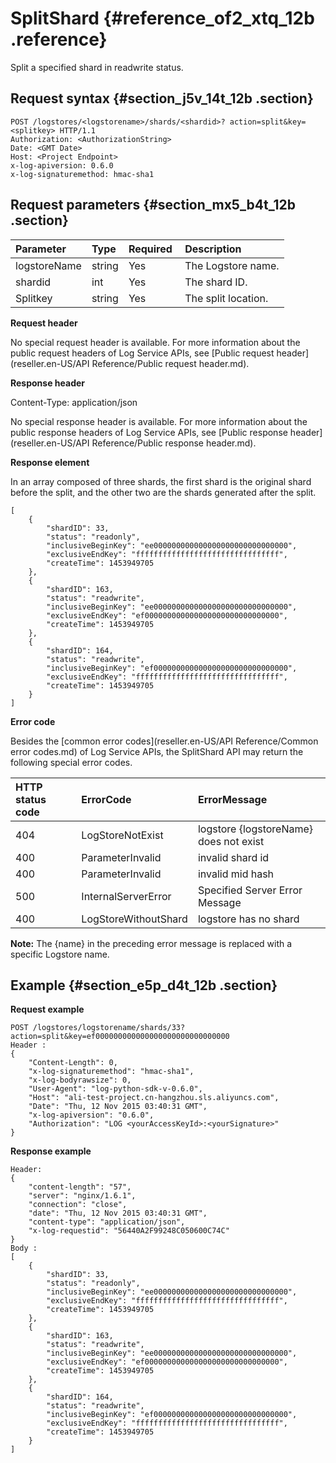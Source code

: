 # SplitShard {#reference_of2_xtq_12b .reference}

Split a specified shard in readwrite status.

## Request syntax {#section_j5v_14t_12b .section}

```
POST /logstores/<logstorename>/shards/<shardid>? action=split&key=<splitkey> HTTP/1.1
Authorization: <AuthorizationString>
Date: <GMT Date>
Host: <Project Endpoint>
x-log-apiversion: 0.6.0
x-log-signaturemethod: hmac-sha1
```

## Request parameters {#section_mx5_b4t_12b .section}

|Parameter|Type|Required |Description|
|:--------|:---|:--------|:----------|
|logstoreName|string|Yes|The Logstore name.|
|shardid|int|Yes|The shard ID.|
|Splitkey|string|Yes|The split location.|

**Request header**

No special request header is available. For more information about the public request headers of Log Service APIs, see [Public request header](reseller.en-US/API Reference/Public request header.md).

**Response header**

Content-Type: application/json

No special response header is available. For more information about the public response headers of Log Service APIs, see [Public response header](reseller.en-US/API Reference/Public response header.md).

**Response element**

In an array composed of three shards, the first shard is the original shard before the split, and the other two are the shards generated after the split.

```
[
    {
        "shardID": 33,
        "status": "readonly",
        "inclusiveBeginKey": "ee000000000000000000000000000000",
        "exclusiveEndKey": "ffffffffffffffffffffffffffffffff",
        "createTime": 1453949705
    },
    {
        "shardID": 163,
        "status": "readwrite",
        "inclusiveBeginKey": "ee000000000000000000000000000000",
        "exclusiveEndKey": "ef000000000000000000000000000000",
        "createTime": 1453949705
    },
    {
        "shardID": 164,
        "status": "readwrite",
        "inclusiveBeginKey": "ef000000000000000000000000000000",
        "exclusiveEndKey": "ffffffffffffffffffffffffffffffff",
        "createTime": 1453949705
    }
]
```

**Error code**

Besides the [common error codes](reseller.en-US/API Reference/Common error codes.md) of Log Service APIs, the SplitShard API may return the following special error codes.

|HTTP status code|ErrorCode|ErrorMessage|
|:---------------|:--------|:-----------|
|404|LogStoreNotExist|logstore \{logstoreName\} does not exist|
|400|ParameterInvalid|invalid shard id|
|400|ParameterInvalid|invalid mid hash|
|500|InternalServerError|Specified Server Error Message|
|400|LogStoreWithoutShard|logstore has no shard|

**Note:** The \{name\} in the preceding error message is replaced with a specific Logstore name.

## Example {#section_e5p_d4t_12b .section}

**Request example**

```
POST /logstores/logstorename/shards/33? action=split&key=ef000000000000000000000000000000
Header :
{
    "Content-Length": 0, 
    "x-log-signaturemethod": "hmac-sha1", 
    "x-log-bodyrawsize": 0, 
    "User-Agent": "log-python-sdk-v-0.6.0", 
    "Host": "ali-test-project.cn-hangzhou.sls.aliyuncs.com", 
    "Date": "Thu, 12 Nov 2015 03:40:31 GMT", 
    "x-log-apiversion": "0.6.0", 
    "Authorization": "LOG <yourAccessKeyId>:<yourSignature>"
}
```

**Response example**

```
Header:
{
    "content-length": "57", 
    "server": "nginx/1.6.1", 
    "connection": "close", 
    "date": "Thu, 12 Nov 2015 03:40:31 GMT", 
    "content-type": "application/json", 
    "x-log-requestid": "56440A2F99248C050600C74C"
}
Body :
[
    {
        "shardID": 33,
        "status": "readonly",
        "inclusiveBeginKey": "ee000000000000000000000000000000",
        "exclusiveEndKey": "ffffffffffffffffffffffffffffffff",
        "createTime": 1453949705
    },
    {
        "shardID": 163,
        "status": "readwrite",
        "inclusiveBeginKey": "ee000000000000000000000000000000",
        "exclusiveEndKey": "ef000000000000000000000000000000",
        "createTime": 1453949705
    },
    {
        "shardID": 164,
        "status": "readwrite",
        "inclusiveBeginKey": "ef000000000000000000000000000000",
        "exclusiveEndKey": "ffffffffffffffffffffffffffffffff",
        "createTime": 1453949705
    }
]
```

